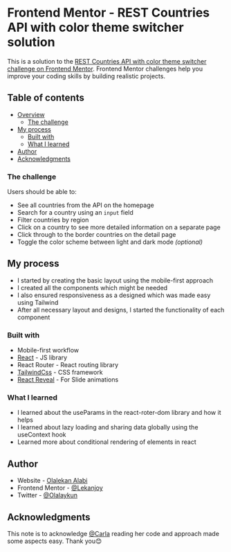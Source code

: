 # Frontend Mentor - REST Countries API with color theme switcher solution

This is a solution to the [REST Countries API with color theme switcher challenge on Frontend Mentor](https://www.frontendmentor.io/challenges/rest-countries-api-with-color-theme-switcher-5cacc469fec04111f7b848ca). Frontend Mentor challenges help you improve your coding skills by building realistic projects. 

## Table of contents

- [Overview](#overview)
  - [The challenge](#the-challenge)
- [My process](#my-process)
  - [Built with](#built-with)
  - [What I learned](#what-i-learned)
- [Author](#author)
- [Acknowledgments](#acknowledgments)

### The challenge

Users should be able to:

- See all countries from the API on the homepage
- Search for a country using an `input` field
- Filter countries by region
- Click on a country to see more detailed information on a separate page
- Click through to the border countries on the detail page
- Toggle the color scheme between light and dark mode *(optional)*


## My process
- I started by creating the basic layout using the mobile-first approach 
- I created all the components which might be needed
- I also ensured responsiveness as a designed which was made easy using Tailwind
- After all necessary layout and designs, I started the functionality of each component

### Built with

- Mobile-first workflow
- [React](https://reactjs.org/) - JS library
- React Router - React routing library
- [TailwindCss](https://nextjs.org/) - CSS framework
- [React Reveal](https://www.react-reveal.com/) - For Slide animations


### What I learned
- I learned about the useParams in the react-roter-dom library and how it helps
- I learned about lazy loading and sharing data globally using the useContext hook
- Learned more about conditional rendering of elements in react



## Author

- Website - [Olalekan Alabi](https://olalekan-emmanuel.netlify.app/)
- Frontend Mentor - [@Lekanjoy](https://www.frontendmentor.io/profile/Lekanjoy)
- Twitter - [@Olalaykun](https://twitter.com/Olalaykun)



## Acknowledgments

This note is to acknowledge [@Carla](https://github.com/iamcgs) reading her code and  approach made some aspects easy. Thank you😊
